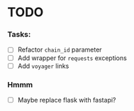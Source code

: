 # TODO

### Tasks:

- [ ] Refactor `chain_id` parameter
- [ ] Add wrapper for `requests` exceptions
- [ ] Add `voyager` links

### Hmmm

- [ ] Maybe replace flask with fastapi?
